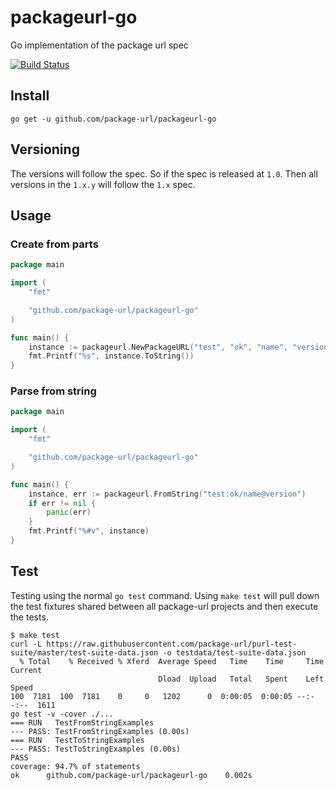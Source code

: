 # packageurl-go

Go implementation of the package url spec

[![Build Status](https://travis-ci.com/package-url/packageurl-go.svg)](https://travis-ci.com/package-url/packageurl-go)


## Install
```
go get -u github.com/package-url/packageurl-go
```

## Versioning

The versions will follow the spec. So if the spec is released at ``1.0``. Then all versions in the ``1.x.y`` will follow the ``1.x`` spec.


## Usage

### Create from parts
```go
package main

import (
	"fmt"

	"github.com/package-url/packageurl-go"
)

func main() {
	instance := packageurl.NewPackageURL("test", "ok", "name", "version", nil, "")
	fmt.Printf("%s", instance.ToString())
}
```

### Parse from string
```go
package main

import (
	"fmt"

	"github.com/package-url/packageurl-go"
)

func main() {
	instance, err := packageurl.FromString("test:ok/name@version")
	if err != nil {
		panic(err)
	}
	fmt.Printf("%#v", instance)
}

```


## Test
Testing using the normal ``go test`` command. Using ``make test`` will pull down the test fixtures shared between all package-url projects and then execute the tests.

```
$ make test
curl -L https://raw.githubusercontent.com/package-url/purl-test-suite/master/test-suite-data.json -o testdata/test-suite-data.json
  % Total    % Received % Xferd  Average Speed   Time    Time     Time  Current
                                 Dload  Upload   Total   Spent    Left  Speed
100  7181  100  7181    0     0   1202      0  0:00:05  0:00:05 --:--:--  1611
go test -v -cover ./...
=== RUN   TestFromStringExamples
--- PASS: TestFromStringExamples (0.00s)
=== RUN   TestToStringExamples
--- PASS: TestToStringExamples (0.00s)
PASS
coverage: 94.7% of statements
ok      github.com/package-url/packageurl-go    0.002s
```
